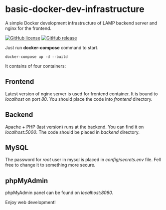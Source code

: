 # basic-docker-dev-infrastructure
A simple Docker development infrastructure of LAMP backend server and nginx for the frontend.

[![GitHub license](https://img.shields.io/badge/license-MIT-yellow.svg)](https://raw.githubusercontent.com/micobg/basic-docker-dev-infrastructure/master/LICENSE) 
[![GitHub release](https://img.shields.io/github/release/micobg/basic-docker-dev-infrastructure.svg)](https://github.com/micobg/basic-docker-dev-infrastructure/releases/latest)

Just run **docker-compose** command to start.
```
docker-compose up -d --build
```

It contains of four containers:

## Frontend
Latest version of nginx server is used for frontend container. It is bound to *localhost* on port *80*. You should place the code into *frontend* directory.

## Backend
Apache + PHP (last version) runs at the backend. You can find it on *localhost:5000*. The code should be placed in *backend* directory.

## MySQL
The password for *root* user in mysql is placed in *config/secrets.env* file. Fell free to change it to something more secure.

## phpMyAdmin
phpMyAdmin panel can be found on *localhost:8080*.

Enjoy web development!
